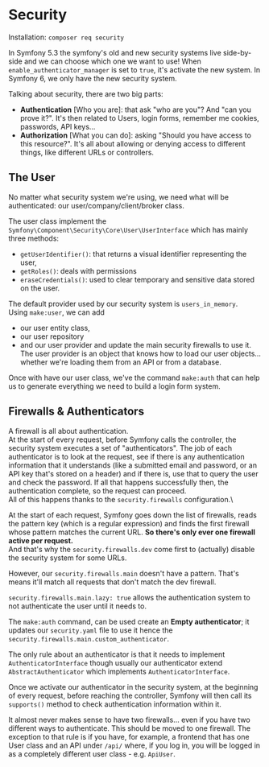 # Security
Installation: ``composer req security``

In Symfony 5.3 the symfony's old and new security systems live
side-by-side and we can choose which one we want to use!
When ``enable_authenticator_manager`` is set to ``true``, it's activate
the new system.
In Symfony 6, we only have the new security system.

Talking about security, there are two big parts:
- **Authentication** [Who you are]: that ask "who are you"? And "can you prove it?".
  It's then related to Users, login forms, remember me cookies, passwords, API keys...
- **Authorization** [What you can do]: asking "Should you have access to this resource?".
  It's all about allowing or denying access to different things,
  like different URLs or controllers.

## The User
No matter what security system we're using, we need what will be 
authenticated: our user/company/client/broker class.

The user class implement the ``Symfony\Component\Security\Core\User\UserInterface``
which has mainly three methods:
- ``getUserIdentifier()``: that returns a visual identifier representing the user,
- ``getRoles()``: deals with permissions
- ``eraseCredentials()``: used to clear temporary and sensitive data stored on the user.

The default provider used by our security system is ``users_in_memory``.\
Using ``make:user``, we can add 
- our user entity class,
- our user repository
- and our user provider and update the main security firewalls to use it.\
The user provider is an object that knows how to load our user objects... 
whether we're loading them from an API or from a database.

Once with have our user class, we've the command ``make:auth`` that
can help us to generate everything we need to build a login form system. 

## Firewalls & Authenticators
A firewall is all about authentication.\
At the start of every request, before Symfony calls the controller, 
the security system executes a set of "authenticators". The job of each 
authenticator is to look at the request, see if there is any authentication 
information that it understands (like a submitted email and password, or 
an API key that's stored on a header) and if there is, use that to query 
the user and check the password. If all that happens successfully then, 
the authentication complete, so the request can proceed.\
All of this happens thanks to the ``security.firewalls`` configuration.\

At the start of each request, Symfony goes down the list of firewalls, 
reads the pattern key (which is a regular expression) and finds the first 
firewall whose pattern matches the current URL. 
**So there's only ever one firewall active per request.**\
And that's why the ``security.firewalls.dev`` come first to (actually)
disable the security system for some URLs.

However, our ``security.firewalls.main`` doesn't have a pattern. That's means
it'll match all requests that don't match the dev firewall.

``security.firewalls.main.lazy: true`` allows the authentication system
to not authenticate the user until it needs to.

The ``make:auth`` command, can be used create an **Empty authenticator**; it
updates our ``security.yaml`` file to use it hence the 
``security.firewalls.main.custom_authenticator``.

The only rule about an authenticator is that it needs to implement 
``AuthenticatorInterface`` though usually our authenticator extend 
``AbstractAuthenticator`` which implements ``AuthenticatorInterface``.

Once we activate our authenticator in the security system, 
at the beginning of every request, before reaching the controller, 
Symfony will then call its ``supports()`` method to check authentication
information within it.

It almost never makes sense to have two firewalls... even if you have two different
ways to authenticate. This should be moved to one firewall. 
The exception to that rule is if you have, for example, a frontend that has one 
User class and an API under ``/api/`` where, if you log in, you will be logged in 
as a completely different user class - e.g. ``ApiUser``.





